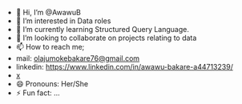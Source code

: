 - 👋 Hi, I’m @AwawuB
- 👀 I’m interested in Data roles
- 🌱 I’m currently learning Structured Query Language.
- 💞️ I’m looking to collaborate on projects relating to data
- 📫 How to reach me;
- mail: olajumokebakare76@gmail.com
- linkedin: https://www.linkedin.com/in/awawu-bakare-a44713239/
- [x](#https://x.com/Awawu_B)
- 😄 Pronouns: Her/She
- ⚡ Fun fact: ...

<!---
AwawuB/AwawuB is a ✨ special ✨ repository because its `README.md` (this file) appears on your GitHub profile.
You can click the Preview link to take a look at your changes.
--->
